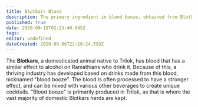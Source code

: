 ```yaml
---
title: Blotkars Blood
description: The primary ingredient in blood booze, obtained from Blotkars.
published: true
date: 2020-09-19T02:23:40.045Z
tags: 
editor: undefined
dateCreated: 2020-09-06T22:20:24.593Z
---
```


The **Blotkars**, a domesticated animal native to Trilok, has blood that has a similar effect to alcohol on Ramathians who drink it. Because of this, a thriving industry has developed based on drinks made from this blood, nicknamed "blood booze". The blood is often processed to have a stronger effect, and can be mixed with various other beverages to create unique cocktails. "Blood booze" is primarily produced in Trilok, as that is where the vast majority of domestic Blotkars herds are kept.